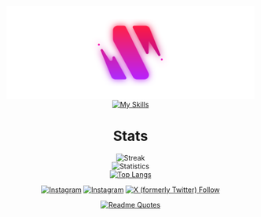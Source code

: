 
<div align="center">

  ![nyll logo](./nyll-logo.svg)
  [![My Skills](https://skillicons.dev/icons?i=py,js,ts,html,pug,css,sass,tailwind,vue,nuxt,react,django,postgresql,sqlite,prisma,nodejs,bun,bash,github,netlify,vercel,neovim,codepen,vscode,bots,figma,linux,md,materialui,p5js,threejs,supabase,selenium,vite,&perline=8)](https://skillicons.dev)
<h1>Stats</h1>

  <!--[![Ashutosh's github activity graph](https://github-readme-activity-graph.cyclic.app/graph?username=nyllre&theme=react-dark)](https://github.com/ashutosh00710/github-readme-activity-graph)-->
  ![Streak](http://github-readme-streak-stats.herokuapp.com/?user=nyllre&theme=nightowl)  
  ![Statistics](https://github-readme-stats.vercel.app/api?username=nyllre&show_icons=true&theme=nightowl)  
  [![Top Langs](https://github-readme-stats.vercel.app/api/top-langs/?username=nyllre&layout=compact&theme=nightowl&hide=html)](https://github.com/anuraghazra/github-readme-stats)  


</div>

<div align="center">

  [![Instagram](https://img.shields.io/badge/nyll-follow-blue?style=for-the-badge&logo=instagram)](https://www.instagram.com/nyll)
  [![Instagram](https://img.shields.io/badge/mokaab-follow-blue?style=for-the-badge&logo=instagram)](https://www.instagram.com/mokaab_dev)
  [![X (formerly Twitter) Follow](https://img.shields.io/badge/nyll-follow-blue?style=for-the-badge&logo=x)](https://twitter.com/NyllRe)

  [![Readme Quotes](https://quotes-github-readme.vercel.app/api?type=horizontal&theme=dracula)](https://github.com/piyushsuthar/github-readme-quotes)

</div>
